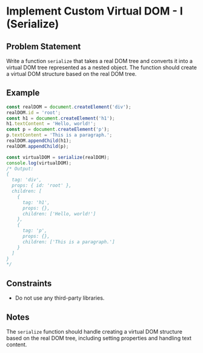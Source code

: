 # Implement Custom Virtual DOM - I (Serialize)

## Problem Statement
Write a function `serialize` that takes a real DOM tree and converts it into a virtual DOM tree represented as a nested object. The function should create a virtual DOM structure based on the real DOM tree.

## Example
```javascript
const realDOM = document.createElement('div');
realDOM.id = 'root';
const h1 = document.createElement('h1');
h1.textContent = 'Hello, world!';
const p = document.createElement('p');
p.textContent = 'This is a paragraph.';
realDOM.appendChild(h1);
realDOM.appendChild(p);

const virtualDOM = serialize(realDOM);
console.log(virtualDOM);
/* Output:
{
  tag: 'div',
  props: { id: 'root' },
  children: [
    {
      tag: 'h1',
      props: {},
      children: ['Hello, world!']
    },
    {
      tag: 'p',
      props: {},
      children: ['This is a paragraph.']
    }
  ]
}
*/
```

## Constraints
  - Do not use any third-party libraries.

## Notes
The `serialize` function should handle creating a virtual DOM structure based on the real DOM tree, including setting properties and handling text content.